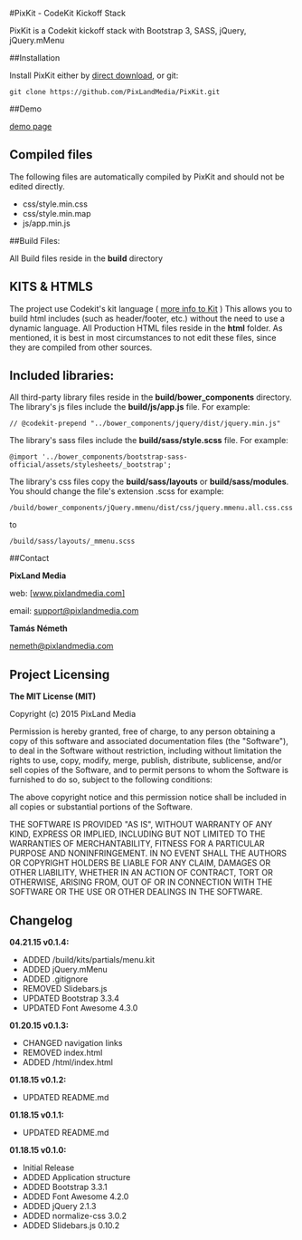 #PixKit - CodeKit Kickoff Stack

PixKit is a Codekit kickoff stack with Bootstrap 3, SASS, jQuery, jQuery.mMenu

##Installation

Install PixKit either by [direct download], or git: 

	git clone https://github.com/PixLandMedia/PixKit.git


##Demo

[demo page]


## Compiled files

The following files are automatically compiled by PixKit and should not be edited directly.
- css/style.min.css
- css/style.min.map
- js/app.min.js

##Build Files:

All Build files reside in the **build** directory

## KITS & HTMLS

The project use Codekit's kit language ( [more info to Kit] )
This allows you to build html includes (such as header/footer, etc.) without the need to use a dynamic language. 
All Production HTML files reside in the **html** folder. As mentioned, it is best in most circumstances to not edit these files, since they are compiled from other sources.

## Included libraries:

All third-party library files reside in the **build/bower_components** directory.
The library's js files include the **build/js/app.js** file. For example:

    // @codekit-prepend "../bower_components/jquery/dist/jquery.min.js"

The library's sass files include the **build/sass/style.scss** file. For example: 

    @import '../bower_components/bootstrap-sass-official/assets/stylesheets/_bootstrap';

The library's css files copy the **build/sass/layouts** or **build/sass/modules**. You should change the file's extension .scss for example: 

    /build/bower_components/jQuery.mmenu/dist/css/jquery.mmenu.all.css.css

to

    /build/sass/layouts/_mmenu.scss



##Contact

**PixLand Media**

web: [www.pixlandmedia.com]

email: [support@pixlandmedia.com]


**Tamás Németh**

[nemeth@pixlandmedia.com]


## Project Licensing
 
**The MIT License (MIT)**

Copyright (c) 2015 PixLand Media

Permission is hereby granted, free of charge, to any person obtaining a copy
of this software and associated documentation files (the "Software"), to deal
in the Software without restriction, including without limitation the rights
to use, copy, modify, merge, publish, distribute, sublicense, and/or sell
copies of the Software, and to permit persons to whom the Software is
furnished to do so, subject to the following conditions:

The above copyright notice and this permission notice shall be included in all
copies or substantial portions of the Software.

THE SOFTWARE IS PROVIDED "AS IS", WITHOUT WARRANTY OF ANY KIND, EXPRESS OR
IMPLIED, INCLUDING BUT NOT LIMITED TO THE WARRANTIES OF MERCHANTABILITY,
FITNESS FOR A PARTICULAR PURPOSE AND NONINFRINGEMENT. IN NO EVENT SHALL THE
AUTHORS OR COPYRIGHT HOLDERS BE LIABLE FOR ANY CLAIM, DAMAGES OR OTHER
LIABILITY, WHETHER IN AN ACTION OF CONTRACT, TORT OR OTHERWISE, ARISING FROM,
OUT OF OR IN CONNECTION WITH THE SOFTWARE OR THE USE OR OTHER DEALINGS IN THE
SOFTWARE.



## Changelog


**04.21.15 v0.1.4:**
- ADDED /build/kits/partials/menu.kit
- ADDED jQuery.mMenu
- ADDED .gitignore
- REMOVED Slidebars.js
- UPDATED Bootstrap 3.3.4
- UPDATED Font Awesome 4.3.0


**01.20.15 v0.1.3:**
- CHANGED navigation links
- REMOVED index.html
- ADDED /html/index.html

**01.18.15 v0.1.2:**

- UPDATED README.md


**01.18.15 v0.1.1:**

- UPDATED README.md


**01.18.15 v0.1.0:**

- Initial Release
- ADDED Application structure
- ADDED Bootstrap 3.3.1
- ADDED Font Awesome 4.2.0
- ADDED jQuery 2.1.3
- ADDED normalize-css 3.0.2
- ADDED Slidebars.js 0.10.2 





[www.pixlandmedia.com]: http://www.pixlandmedia.com
[support@pixlandmedia.com]: mailto:support@pixlandmedia.com
[nemeth@pixlandmedia.com]: mailto:nemeth@pixlandmedia.com
[direct download]: https://github.com/PixLandMedia/PixKit/archive/master.zip
[more info to Kit]: http://incident57.com/codekit/kit.php
[demo page]: http://kickoff.pixlandmedia.com/pixkit/demo/html/index.html